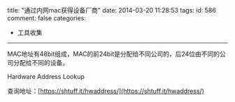 title: "通过内网mac获得设备厂商"
date: 2014-03-20 11:28:53
tags:
id: 586
comment: false
categories:
  - 工具收集
---

MAC地址有48bit组成，MAC的前24bit是分配给不同公司的，后24位由不同的公司分配给不同的设备。

Hardware Address Lookup

查询地址：[https://shtuff.it/hwaddress/](https://shtuff.it/hwaddress/)
